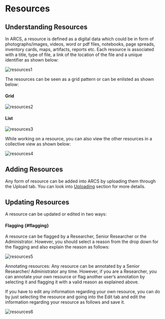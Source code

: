 Resources 
=========

Understanding Resources 
----------------------- 
In ARCS, a resource is defined as a digital data which could be in form of
photographs/images, videos, word or pdf files, notebooks, page spreads,
inventory cards, maps, artifacts, reports etc. Each resource is associated with
a title, type of file, a link of the location of the file and a unique
identifier as shown below:

![resources1](../img/docs/resources-1.png)

The resources can be seen as a grid pattern or can be enlisted as shown below:

#### Grid

![resources2](../img/docs/resources-2.png)

#### List

![resources3](../img/docs/resources-3.png)

While working on a resource, you can also view the other resources in a
collective view as shown below:

![resources4](../img/docs/resources-4.png)

Adding Resources 
---------------- 
Any form of resource can be added into ARCS by uploading them through the Upload
tab. You can look into [Uploading](uploading) section for more details.

Updating Resources 
------------------ 
A resource can be updated or edited in two
ways:

#### Flagging {#flagging}

A resource can be flagged by a Researcher, Senior Researcher or the
Administrator. However, you should select a reason from the drop down for the
flagging and also explain the reason as follows:

![resources5](../img/docs/resources-5.png)

Annotating resources: Any resource can be annotated by a Senior Researcher/
Administrator any time. However, if you are a Researcher, you can annotate your
own resource or flag another user’s annotation by selecting it and flagging it
with a valid reason as explained above.

If you have to edit any information regarding your own resource, you can do by
just selecting the resource and going into the Edit tab and edit the information
regarding your resource as follows and save it.

![resources6](../img/docs/resources-6.png)
